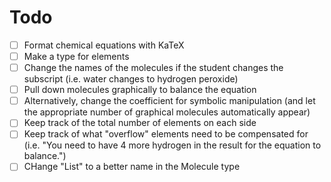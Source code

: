 # Todo
- [ ] Format chemical equations with KaTeX
- [ ] Make a type for elements
- [ ] Change the names of the molecules if the student changes the subscript (i.e. water changes to hydrogen peroxide)
- [ ] Pull down molecules graphically to balance the equation
- [ ] Alternatively, change the coefficient for symbolic manipulation (and let the appropriate number of graphical molecules automatically appear)
- [ ] Keep track of the total number of elements on each side
- [ ] Keep track of what "overflow" elements need to be compensated for (i.e. "You need to have 4 more hydrogen in the result for the equation to balance.")
- [ ] CHange "List" to a better name in the Molecule type
